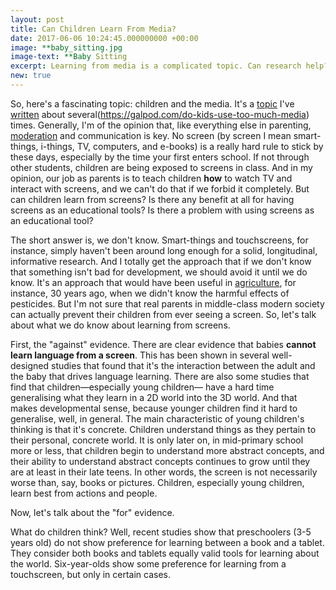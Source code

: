 ```yaml
---
layout: post
title: Can Children Learn From Media?
date: 2017-06-06 10:24:45.000000000 +00:00
image: **baby_sitting.jpg
image-text: **Baby Sitting
excerpt: Learning from media is a complicated topic. Can research help?
new: true
---
```


So, here's a fascinating topic: children and the media. It's a [topic](https://galpod.com/are-e-books-evil) I've [written](https://galpod.com/can-you-say-interaction) about several(https://galpod.com/do-kids-use-too-much-media) times. Generally, I'm of the opinion that, like everything else in parenting, [moderation](https://galpod.com/Number-of-Books-and-Education) and communication is key. No screen (by screen I mean smart-things, i-things, TV, computers, and e-books) is a really hard rule to stick by these days, especially by the time your first enters school. If not through other students, children are being exposed to screens in class. And in my opinion, our job as parents is to teach children **how** to watch TV and interact with screens, and we can't do that if we forbid it completely. But can children learn from screens? Is there any benefit at all for having screens as an educational tools? Is there a problem with using screens as an educational tool?

The short answer is, we don't know. Smart-things and touchscreens, for instance, simply haven't been around long enough for a solid, longitudinal, informative research. And I totally get the approach that if we don't know that something isn't bad for development, we should avoid it until we do know. It's an approach that would have been useful in [agriculture](https://riverford.co.uk), for instance, 30 years ago, when we didn't know the harmful effects of pesticides. But I'm not sure that real parents in middle-class modern society can actually prevent their children from ever seeing a screen. So, let's talk about what we do know about learning from screens.

First, the "against" evidence. There are clear evidence that babies **cannot learn language from a screen**. This has been shown in several well-designed studies that found that it's the interaction between the adult and the baby that drives language learning. There are also some studies that find that children&mdash;especially young children&mdash; have a hard time generalising what they learn in a 2D world into the 3D world. And that makes developmental sense, because younger children find it hard to generalise, well, in general. The main characteristic of young children's thinking is that it's concrete. Children understand things as they pertain to their personal, concrete world. It is only later on, in mid-primary school more or less, that children begin to understand more abstract concepts, and their ability to understand abstract concepts continues to grow until they are at least in their late teens. In other words, the screen is not necessarily worse than, say, books or pictures. Children, especially young children, learn best from actions and people.

Now, let's talk about the "for" evidence.

What do children think? Well, recent studies show that preschoolers (3-5 years old) do not show preference for learning between a book and a tablet. They consider both books and tablets equally valid tools for learning about the world. Six-year-olds show some preference for learning from a touchscreen, but only in certain cases.

